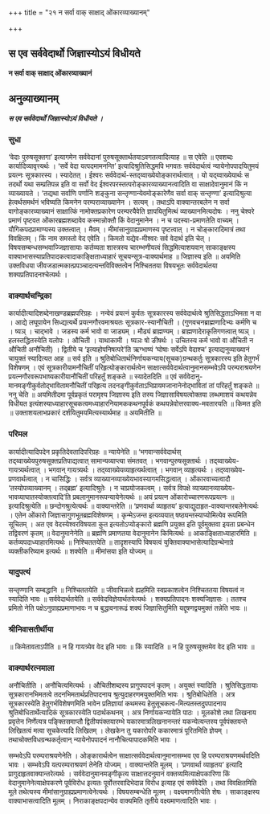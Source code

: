 +++
title = "२१ न सर्वा वाक् साक्षाद् ओंकारव्याख्यानम्"

+++


## स एव सर्ववेदार्थो जिज्ञास्योऽयं विधीयते

**न सर्वा वाक् साक्षाद् ओंकारव्याख्यानं**

## अनुव्याख्यानम्

***स एव सर्ववेदार्थो जिज्ञास्योऽयं विधीयते ।***

### सुधा

‘वेदाः पुरुषसूक्तगा’ इत्यागमेन सर्ववेदानां पुरुषसूक्तार्थतयाऽवगतत्वादित्याह ॥ स एवेति ॥ एवशब्दः कार्यादिव्यावृत्त्यर्थः । ‘सर्वे वेदा यत्पदमामनन्ति’ इत्यादिश्रुतिसिद्धमपि भगवतः सर्ववेदार्थत्वं न्यायेनोपपादयितुमयं प्रयत्नः सूत्रकारस्य । स्यादेतत् । ईश्वरः सर्ववेदार्थ-स्तद्य्वाख्येयोङ्कारार्थत्वात् । यो यद्य्वाख्येयार्थः स तदर्थो यथा सम्प्रतिपन्न इति वा सर्वो वेद ईश्वरपरस्तत्परोङ्कारव्याख्यानत्वादिति वा साक्षादेवानुमानं किं न व्याख्यायते । ‘तद्यथा सर्वाणि पर्णानि शङ्कुना सन्तृण्णान्येवमोङ्कारेणैव सर्वा वाक् सन्तृण्णा’ इत्यादिश्रुत्या हेत्वर्थसमर्थनं भविष्यति किमनेन परम्पराव्याख्यानेन । सत्यम् । तथाऽपि वाक्यान्तरबलेन न सर्वा वागोङ्कारव्याख्यानं साक्षात्किं नामोक्तप्रकारेण परम्परयैवेति ज्ञापयितुमित्थं व्याख्यानमित्यदोषः । ननु चेश्वरे प्रमाणं पृष्टवत ओंकारब्रह्मशब्दावेव कस्मान्नोक्तौ किं वेदानुमानेन । न च पदस्या-प्रमाणतेति वाच्यम् । यौगिकपदप्रामाण्यस्य उक्तत्वात् । मैवम् । मीमांसानुग्राह्यप्रमाणस्य पृष्टत्वात् । न चोङ्कारादिमात्रं तथा विवक्षितम् । किं नाम समस्तो वेद एवेति । किमतो यद्येव-मीश्वरः सर्व वेदार्थ इति चेत् । विषयसम्बन्धसम्भवाज्जिज्ञासायाः कर्तव्यता शास्त्रस्य चारम्भणीयत्वं सिद्धमित्याशयवान् साकाङ्क्षस्य वाक्याभासस्याप्रतिपादकत्वादाकाङ्क्षिताध्याहारं सूचयन्सूत्र-वाक्यार्थमाह ॥ जिज्ञास्य इति ॥ अयमिति उक्तविधया जीवजडात्मकात्प्रपञ्चादत्यन्तविविक्तत्वेन निश्चिततया विषयभूतः सर्ववेदार्थतया शक्यप्रतिपादनश्चेत्यर्थः ।

### वाक्यार्थचन्द्रिका

कार्यादीत्यादिशब्देनाखण्डब्रह्मपरिग्रहः । नन्वेवं प्रयत्नं कुर्वतः सूत्रकारस्य सर्ववेदार्थत्वे श्रुतिसिद्धताऽभिमता न वा । आद्ये लघूपायेन सिध्द्यत्यर्थे प्रयत्नगौरवमाश्रयतः सूत्रकार-स्यानौचिती । (गुणवचनब्राह्मणादिभ्यः कर्मणि च । ष्यञ् । चाद्भावे । जडस्य कर्म भावो वा जाड्यम् । मौढ्यं ब्राह्मण्यम् । ब्राह्मणादेराकृतिगणत्वात् ष्यञ् । हलस्तद्धितस्येति यलोपः । औचिती । याथाकामी । ष्यञः षो ङीषर्थः । उचितस्य कर्म भावो वा औचिती न औचिती अनौचिती) । द्वितीये च ‘इत्याहोपनिषत्परे’ति ऋग्भाष्यं ‘घोषाः सर्वेऽपि वेदाश्च’ इत्याद्यनुव्याख्यानं चायुक्तं स्यादित्यत आह ॥ सर्व इति ॥ श्रुतिबोधितार्थनिर्णायकन्याय(सूचक)ग्रन्थकर्तुः सूत्रकारस्य इति हेतुगर्भं विशेषणम् । एवं सूत्रकारीयामनौचितीं परिहृत्योङ्कारार्थत्वेन साक्षात्सर्ववेदार्थत्वानुमानसम्भवेऽपि परम्पराश्रयणेन प्रयत्नगौरवरूपभाष्यकारीयानौचितीं परिहर्तुं शङ्कते ॥ स्यादेतदिति ॥ एवं सर्ववेदानु-मानमङ्गीकुर्वतोद्भावितामनौचितीं परिहृत्य तदनङ्गीकुर्वताऽभिप्रायमजानानेनोद्भावितां तां परिहर्तुं शङ्कते ॥ ननु चेति ॥ अयमितीदमा पूर्वप्रकृतं परामृश्य जिज्ञास्य इति तस्य जिज्ञासाविषयत्वोक्तया लब्धमाशयं कथयन्नेव विधीयत इत्यंशस्याध्याहारसूचकत्वमध्याहारनियामककथनपूर्वकं कथयन्नेवोत्तरवाक्य-मवतारयति ॥ किमत इति ॥ उक्ताशयलाभप्रकारं दर्शयितुमयमित्यस्यार्थमाह ॥ अयमितीति ॥

### परिमल

कार्यादीत्यादिपदेन प्रकृतिदेवतादिपरिग्रहः ॥ न्यायेनेति ॥ ‘भगवान्सर्ववेदार्थस् तद्य्वाख्येयपुरुषसूक्तप्रतिपाद्यत्वात् सामान्यव्याप्त्या संमतवत् । भगवान्पुरुषसूक्तार्थः । तद्य्वाख्येय-गायत्र्यर्थत्वात् । भगवान् गायत्र्यर्थः । तद्य्वाख्येयव्याहृत्यर्थत्वात् । भगवान् व्याहृत्यर्थः । तद्य्वाख्येय-प्रणवार्थत्वात् । न चासिद्धिः । सर्वत्र व्याख्यानव्याख्येयभावस्यागमसिद्धत्वात् । ओंकारवाच्यत्वादौ ‘तस्योपव्याख्यानम् । तद्ब्रह्म’ इत्यादिश्रुतेः । न चाप्रयोजकत्वम् । सर्वत्र विपक्षे व्याख्यानव्याख्येय-भावव्याघातस्योक्तत्वादि’ति प्रबलानुमानरूपन्यायेनेत्यर्थः ॥ अयं प्रयत्न ओंकारोच्चारणरूपप्रयत्नः ॥ इत्यादिश्रुत्येति ॥ छन्दोगश्रुत्येत्यर्थः ॥ वाक्यान्तरेति ॥ ‘प्रणवार्था व्याहृतय’ इत्याद्युदाहृत-वाक्यान्तरबलेनेत्यर्थः । एतेन ओंकारो जिज्ञासागुणभूतब्रह्मविशेषणम् । कृन्मेऽजन्त इत्यव्ययात् षष्ठ्यन्तस्याप्योमित्येव रूपमिति सूचितम् । अत एव वेदस्येश्वरविषयता कुत इत्यतोऽप्योङ्कारो ब्रह्मणि प्रयुक्त इति पूर्वमुक्तवा इयता प्रबन्धेन तद्विवरणं कृतम् ॥ वेदानुमानेनेति ॥ ब्रह्मणि प्रमाणतया वेदानुमानेन किमित्यर्थः ॥ आकाङ्क्षिताध्याहारमिति ॥ कर्तव्यपदाध्याहारमित्यर्थः ॥ निश्चिततयेति ॥ तादृशस्यापि विषयत्वं युक्तिवाक्याभासेत्यादिग्रन्थेनाग्रे व्यक्तीकरिष्याम इत्यर्थः ॥ शक्येति ॥ मीमांसया इति योज्यम् ॥

### यादुपत्यं

सन्तृण्णानि सम्बद्धानि ॥ निश्चिततयेति ॥ जीवाभिन्नत्वे ह्यहमिति स्वप्रकाशत्वेन निश्चिततया विषयत्वं न स्यादिति भावः ॥ सर्ववेदार्थतयेति ॥ सर्ववेदविज्ञेयार्थतयेत्यर्थः । शक्यप्रतिपादनः शक्यजिज्ञासः । ततश्च प्रमितो नेति पक्षेऽनुग्राह्यप्रमाणाभावः न च बुद्धावनारूढं शक्यं जिज्ञासितुमिति यद्दूषणद्वयमुक्तं तन्नेति भावः ॥

### श्रीनिवासतीर्थीया

॥ किमेतावताऽपीति ॥ न हि गायत्र्येव वेद इति भावः ॥ किं स्यादिति ॥ न हि पुरुषसूक्तमेव वेद इति भावः ॥

### वाक्यार्थरत्नमाला

अनौचितीति । अनौचित्यमित्यर्थः । औचितीशब्दस्य प्रागुपपादनं कृतम् । अयुक्तं स्यादिति । श्रुतिसिद्धतायाः सूत्रकारानभिमतत्वे तदनभिमतार्थप्रतिपादनाय श्रुत्युदाहरणमयुक्तमिति भावः । श्रुतिबोधितेति । अत्र सूत्रकारस्येति हेतुगर्भविशेषणमिति भावेन प्रतिज्ञायां कथमस्य हेतुसूचकत्व-मित्यतस्तदुपपादनाय श्रुतिबोधितार्थेत्यादिकं सूत्रकारस्येति पदार्थकथनम् । अत्र निर्णायकन्यायेति पाठः । मूलकोशे तथा लिखनाय प्रवृत्तेन निर्णेत्यत्र पङ्क्तिसमाप्तौ द्वितीयपंक्तयारम्भे यकारमात्रलिखनानन्तरं यकन्येत्यन्तस्य पूर्वपंक्तयन्ते लिखितत्वं मत्वा सूचकेत्यादि लिखितम् । लेखकेन तु यकारोपरि ककारमात्रं पूरितमिति ज्ञेयम् ।
तथाचोक्तविधग्रन्थकर्तृत्वान् न्यायेनोपपादनं नानौचित्यापादकमिति भावः ।

सम्भवेऽपि परम्पराश्रयणेनेति । ओङ्कारार्थत्वेन साक्षात्सर्ववेदार्थत्वानुमानासम्भव एव हि परम्पराश्रयणमर्थवदिति भावः । सम्भवेऽपि यत्परम्पराश्रयणं तेनेति योज्यम् । वाक्यान्तरेति मूलम् । ‘प्रणवार्था व्याहृतय’ इत्यादि प्रागुदाहृतवाक्यान्तरेत्यर्थः । सर्ववेदानुमानमङ्गीकृत्य साक्षात्तदनुमानं वक्तव्यमित्याक्षेपकारिणा किं वेदानुमानेनेत्याक्षेपकरणे पूर्वविरोध इत्यतः पूर्वोत्तरवादिभेदान्न विरोध इत्याह एवं सर्ववेदेति । तथा विवक्षितमिति मूले तथेत्यस्य मीमांसानुग्राह्यप्रमाणत्वेनेत्यर्थः । विषयसम्बन्धेति मूलम् । वक्ष्यमाणरीत्येति शेषः । साकाङ्क्षस्य वाक्याभासत्वादिति मूलम् । निराकाङ्क्षपदान्येव वाक्यमिति तृतीये वक्ष्यमाणत्वादिति भावः ।

